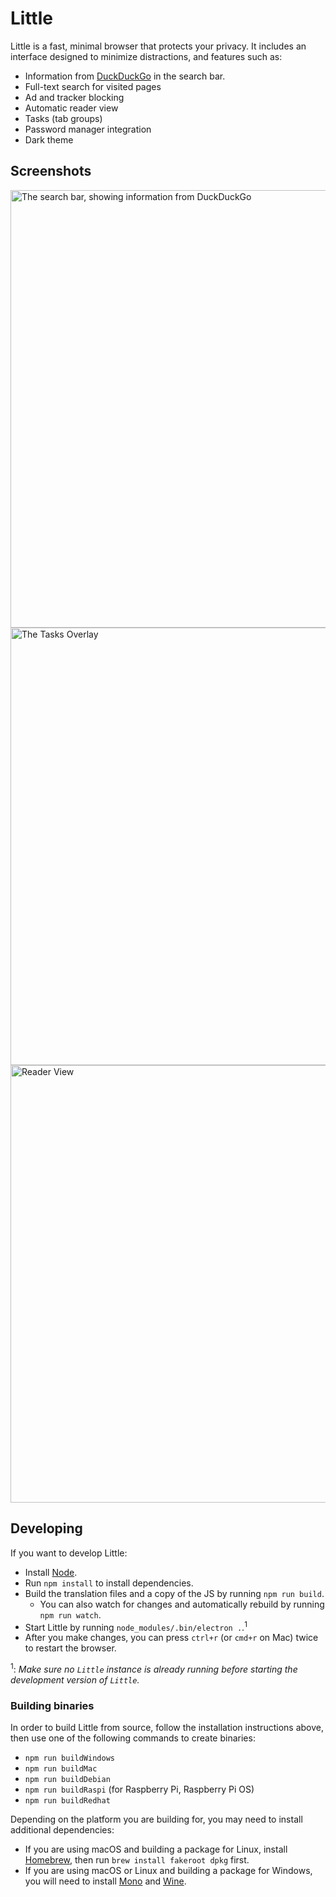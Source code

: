 # Little

Little is a fast, minimal browser that protects your privacy. It includes an interface designed to minimize distractions, and features such as:

* Information from [DuckDuckGo](https://duckduckgo.com) in the search bar.
* Full-text search for visited pages
* Ad and tracker blocking
* Automatic reader view
* Tasks (tab groups)
* Password manager integration
* Dark theme

## Screenshots

<img alt="The search bar, showing information from DuckDuckGo" src="http://minbrowser.org/tour/img/searchbar_duckduckgo_answers.png" width="700"/>

<img alt="The Tasks Overlay" src="http://minbrowser.org/tour/img/tasks.png" width="700"/>

<img alt="Reader View" src="https://user-images.githubusercontent.com/10314059/53312382-67ca7d80-387a-11e9-9ccc-88ac592c9b1c.png" width="700"/>

## Developing

If you want to develop Little:

* Install [Node](https://nodejs.org).
* Run `npm install` to install dependencies.
* Build the translation files and a copy of the JS by running `npm run build`.
  * You can also watch for changes and automatically rebuild by running `npm run watch`.
* Start Little by running `node_modules/.bin/electron .`.<sup>1</sup>
* After you make changes, you can press `ctrl+r` (or `cmd+r` on Mac) twice to restart the browser.

<sup>1</sup>: _Make sure no `Little` instance is already running before starting the development version of `Little`._<br>

### Building binaries

In order to build Little from source, follow the installation instructions above, then use one of the following commands to create binaries:
* ```npm run buildWindows```
* ```npm run buildMac```
* ```npm run buildDebian```
* ```npm run buildRaspi``` (for Raspberry Pi, Raspberry Pi OS)
* ```npm run buildRedhat```

Depending on the platform you are building for, you may need to install additional dependencies:
* If you are using macOS and building a package for Linux, install [Homebrew](http://brew.sh), then run `brew install fakeroot dpkg` first.
* If you are using macOS or Linux and building a package for Windows, you will need to install [Mono](https://www.mono-project.com/) and [Wine](https://www.winehq.org/).



